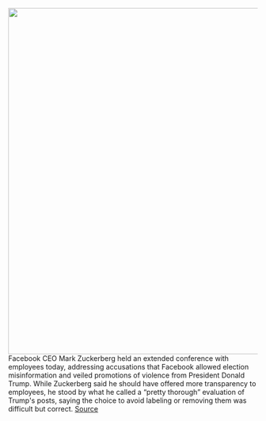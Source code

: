 <img src='https://cdn.vox-cdn.com/thumbor/syud-yKJLHiN1f67M0nY0j-zwPk=/0x0:3739x2544/1200x800/filters:focal(1356x452:1954x1050)/cdn.vox-cdn.com/uploads/chorus_image/image/66886954/1200875916.jpg.0.jpg' width='700px' /><br/>
Facebook CEO Mark Zuckerberg held an extended conference with employees today, addressing accusations that Facebook allowed election misinformation and veiled promotions of violence from President Donald Trump. While Zuckerberg said he should have offered more transparency to employees, he stood by what he called a “pretty thorough” evaluation of Trump's posts, saying the choice to avoid labeling or removing them was difficult but correct.
<a href='https://www.theverge.com/2020/6/2/21278601/mark-zuckerberg-facebook-trump-posts-employee-call-fact-checking-voter-misinformation'> Source <a/>